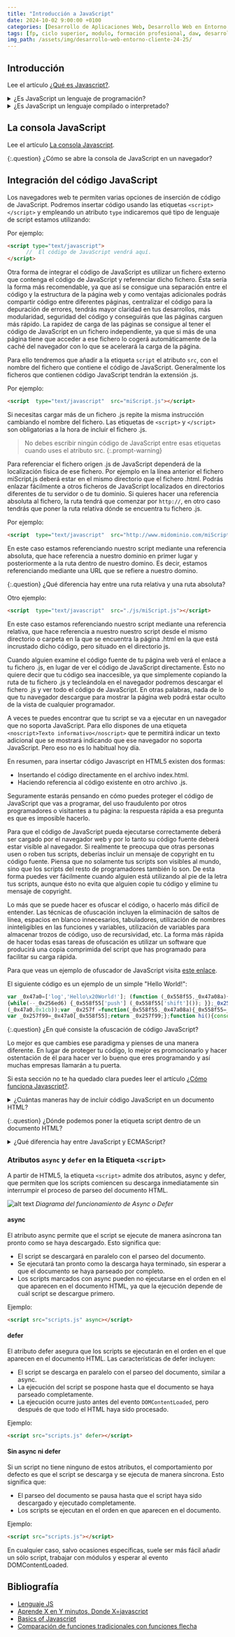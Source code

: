```yaml
---
title: "Introducción a JavaScript"
date: 2024-10-02 9:00:00 +0100
categories: [Desarrollo de Aplicaciones Web, Desarrollo Web en Entorno Cliente]
tags: [fp, ciclo superior, modulo, formación profesional, daw, desarrollo de aplicaciones web, desarrollo web en entorno cliente, dwec]
img_path: /assets/img/desarrollo-web-entorno-cliente-24-25/
---
```


## Introducción

Lee el artículo [¿Qué es Javascript?](https://lenguajejs.com/javascript/introduccion/que-es-javascript/).

<details class="card mb-2">
  <summary class="card-header question">¿Es JavaScript un lenguaje de programación?</summary>
  <div class="card-body" markdown="1">

Si, ya que es un mecanismo con el que podemos decirle a nuestro navegador que tareas debe realizar, en que orden y cuantas veces.

<!-- Comentario para que no se descuajeringue la cosa -->
  </div>
</details>

<details class="card mb-2">
  <summary class="card-header question">¿Es JavaScript un lenguaje compilado o interpretado?</summary>
  <div class="card-body" markdown="1">

Interpretado.

<!-- Comentario para que no se descuajeringue la cosa -->
  </div>
</details>

## La consola JavaScript

Lee el artículo [La consola Javascript](https://lenguajejs.com/javascript/introduccion/consola-de-javascript/).

{:.question}
¿Cómo se abre la consola de JavaScript en un navegador?

## Integración del código JavaScript

Los navegadores web te permiten varias opciones de inserción de código de JavaScript. Podremos insertar código usando las etiquetas `<script> </script>` y empleando un atributo `type` indicaremos qué tipo de lenguaje de script estamos utilizando:

Por ejemplo:

```html
<script type="text/javascript">
      //  El código de JavaScript vendrá aquí.
</script>
```

Otra forma de integrar el código de JavaScript es utilizar un fichero externo que contenga el código de JavaScript y referenciar dicho fichero. Ésta sería la forma más recomendable, ya que así se consigue una separación entre el código y la estructura de la página web y como ventajas adicionales podrás compartir código entre diferentes páginas, centralizar el código para la depuración de errores, tendrás mayor claridad en tus desarrollos, más modularidad, seguridad del código y conseguirás que las páginas carguen más rápido. La rapidez de carga de las páginas se consigue al tener el código de JavaScript en un fichero independiente, ya que si más de una página tiene que acceder a ese fichero lo cogerá automáticamente de la caché del navegador con lo que se acelerará la carga de la página.

Para ello tendremos que añadir a la etiqueta `script` el atributo `src`, con el nombre del fichero que contiene el código de JavaScript. Generalmente los ficheros que contienen código JavaScript tendrán la extensión .js.

Por ejemplo:

```html
<script  type="text/javascript"  src="miScript.js"></script>
```

Si necesitas cargar más de un fichero .js repite la misma instrucción cambiando el nombre del fichero. Las etiquetas de `<script>` y `</script>` son obligatorias a la hora de incluir el fichero .js.

> No debes escribir ningún código de JavaScript entre esas etiquetas cuando uses el atributo src.
{:.prompt-warning}

Para referenciar el fichero origen .js de JavaScript dependerá de la localización física de ese fichero. Por ejemplo en la línea anterior el fichero miScript.js deberá estar en el mismo directorio que el fichero .html. Podrás enlazar fácilmente a otros ficheros de JavaScript localizados en directorios diferentes de tu servidor o de tu dominio. Si quieres hacer una referencia absoluta al fichero, la ruta tendrá que comenzar por `http://`, en otro caso tendrás que poner la ruta relativa dónde se encuentra tu fichero .js.

Por ejemplo:

```html
<script  type="text/javascript"  src="http://www.midominio.com/miScript.js"></script>
```

En este caso estamos referenciando nuestro script mediante una referencia absoluta, que hace referencia a nuestro dominio en primer lugar y posteriormente a la ruta dentro de nuestro domino. Es decir, estamos referenciando mediante una URL que se refiere a nuestro domino.

{:.question}
¿Qué diferencia hay entre una ruta relativa y una ruta absoluta?

Otro ejemplo:

```html
<script  type="text/javascript"  src="./js/miScript.js"></script>
```

En este caso estamos referenciando nuestro script mediante una referencia relativa, que hace referencia a nuestro nuestro script desde el mismo directorio o carpeta en la que se encuentra la página .html en la que está incrustado dicho código, pero situado en el directorio js.

Cuando alguien examine el código fuente de tu página web verá el enlace a tu fichero .js, en lugar de ver el código de JavaScript directamente. Ésto no quiere decir que tu código sea inaccesible, ya que simplemente copiando la ruta de tu fichero .js y tecleándola en el navegador podremos descargar el fichero .js y ver todo el código de JavaScript. En otras palabras, nada de lo que tu navegador descargue para mostrar la página web podrá estar oculto de la vista de cualquier programador.

A veces te puedes encontrar que tu script se va a ejecutar en un navegador que no soporta JavaScript. Para ello dispones de una etiqueta `<noscript>Texto informativo</noscript>` que te permitirá indicar un texto adicional que se mostrará indicando que ese navegador no soporta JavaScript. Pero eso no es lo habitual hoy día.

En resumen, para insertar código Javascript en HTML5 existen dos formas:

- Insertando el código directamente en el archivo index.html.
- Haciendo referencia al código existente en otro archivo .js.

Seguramente estarás pensando en cómo puedes proteger el código de JavaScript que vas a programar, del uso fraudulento por otros programadores o visitantes a tu página: la respuesta rápida a esa pregunta es que es imposible hacerlo.

Para que el código de JavaScript pueda ejecutarse correctamente deberá ser cargado por el navegador web y por lo tanto su código fuente deberá estar visible al navegador. Si realmente te preocupa que otras personas usen o roben tus scripts, deberías incluir un mensaje de copyright en tu código fuente. Piensa que no solamente tus scripts son visibles al mundo, sino que los scripts del resto de programadores también lo son. De esta forma puedes ver fácilmente cuando alguien está utilizando al pie de la letra tus scripts, aunque ésto no evita que alguien copie tu código y elimine tu mensaje de copyright.

Lo más que se puede hacer es ofuscar el código, o hacerlo más difícil de entender. Las técnicas de ofuscación incluyen la eliminación de saltos de línea, espacios en blanco innecesarios, tabuladores, utilización de nombres ininteligibles en las funciones y variables, utilización de variables para almacenar trozos de código, uso de recursividad, etc. La forma más rápida de hacer todas esas tareas de ofuscación es utilizar un software que producirá una copia comprimida del script que has programado para facilitar su carga rápida.

Para que veas un ejemplo de ofuscador de JavaScript visita [este enlace](https://www.javascriptobfuscator.com/Javascript-Obfuscator.aspx).

El siguiente código es un ejemplo de un simple "Hello World!":

```javascript
var _0x47a0=['log','Hello\x20World!']; (function (_0x558f55,_0x47a08a){var _0x257f99= function (_0x256ed6) 
{while(--_0x256ed6) {_0x558f55['push'] (_0x558f55['shift']()); }};_0x257f99(++_0x47a08a);}
(_0x47a0,0x1cb));var _0x257f =function(_0x558f55,_0x47a08a){_0x558f55=_0x558f55-0x0;
var _0x257f99=_0x47a0[_0x558f55];return _0x257f99;};function hi(){console[_0x257f('0x1')](_0x257f('0x0'));}hi();
```

{:.question}
¿En qué consiste la ofuscación de código JavaScript?

Lo mejor es que cambies ese paradigma y pienses de una manera diferente. En lugar de proteger tu código, lo mejor es promocionarlo y hacer ostentación de él para hacer ver lo bueno que eres programando y así muchas empresas llamarán a tu puerta.

Si esta sección no te ha quedado clara puedes leer el artículo [¿Cómo funciona Javascript?](https://lenguajejs.com/javascript/introduccion/como-funciona/).

<details class="card mb-2">
  <summary class="card-header question">¿Cuántas maneras hay de incluir código JavaScript en un documento HTML?</summary>
  <div class="card-body" markdown="1">

Dos. Usando la etiqueta script e incluyendo un fichero .js externo.

<!-- Comentario para que no se descuajeringue la cosa -->
  </div>
</details>

{:.question}
¿Dónde podemos poner la etiqueta script dentro de un documento HTML?

<details class="card mb-2">
  <summary class="card-header question">¿Qué diferencia hay entre JavaScript y ECMAScript?</summary>
  <div class="card-body" markdown="1">

A partir de 1997, el World Wide Web Consortium (W3C) y ECMA International comenzaron a definir las especificaciones del lenguaje JavaScript bajo el nombre de ECMAScript. Este estándar asegura la interoperabilidad y la compatibilidad del lenguaje en distintos navegadores y plataformas. El W3C se encarga también de otros protocolos y lenguajes estándar, incluso de principios éticos: <https://www.w3.org/TR/ethical-web-principles/>.

Lee el artículo [La especificación ECMAScript](https://lenguajejs.com/javascript/introduccion/ecmascript/) si quieres saber más.

<!-- Comentario para que no se descuajeringue la cosa -->
  </div>
</details>

### Atributos `async` y `defer` en la Etiqueta `<script>`

A partir de HTML5, la etiqueta `<script>` admite dos atributos, async y defer, que permiten que los scripts comiencen su descarga inmediatamente sin interrumpir el proceso de parseo del documento HTML.

![alt text](asyncdefer.jpeg)
_Diagrama del funcionamiento de Async o Defer_

#### async

El atributo async permite que el script se ejecute de manera asíncrona tan pronto como se haya descargado. Esto significa que:

- El script se descargará en paralelo con el parseo del documento.
- Se ejecutará tan pronto como la descarga haya terminado, sin esperar a que el documento se haya parseado por completo.
- Los scripts marcados con async pueden no ejecutarse en el orden en el que aparecen en el documento HTML, ya que la ejecución depende de cuál script se descargue primero.

Ejemplo:

```html
<script src="scripts.js" async></script>
```

#### defer

El atributo defer asegura que los scripts se ejecutarán en el orden en el que aparecen en el documento HTML. Las características de defer incluyen:

- El script se descarga en paralelo con el parseo del documento, similar a async.
- La ejecución del script se pospone hasta que el documento se haya parseado completamente.
- La ejecución ocurre justo antes del evento `DOMContentLoaded`, pero después de que todo el HTML haya sido procesado.

Ejemplo:

```html
<script src="scripts.js" defer></script>
```

#### Sin async ni defer

Si un script no tiene ninguno de estos atributos, el comportamiento por defecto es que el script se descarga y se ejecuta de manera síncrona. Esto significa que:

- El parseo del documento se pausa hasta que el script haya sido descargado y ejecutado completamente.
- Los scripts se ejecutan en el orden en que aparecen en el documento.

Ejemplo:

```html
<script src="scripts.js"></script>
```

En cualquier caso, salvo ocasiones específicas, suele ser más fácil añadir un sólo script, trabajar con módulos y esperar al evento DOMContentLoaded.

## Bibliografía

- [Lenguaje JS](https://lenguajejs.com/)
- [Aprende X en Y minutos, Donde X=javascript](https://learnxinyminutes.com/docs/es-es/javascript-es/)
- [Basics of Javascript](https://fwhibbit.es/basics-of-javascript)
- [Comparación de funciones tradicionales con funciones flecha](https://developer.mozilla.org/es/docs/Web/JavaScript/Reference/Functions/Arrow_functions)
